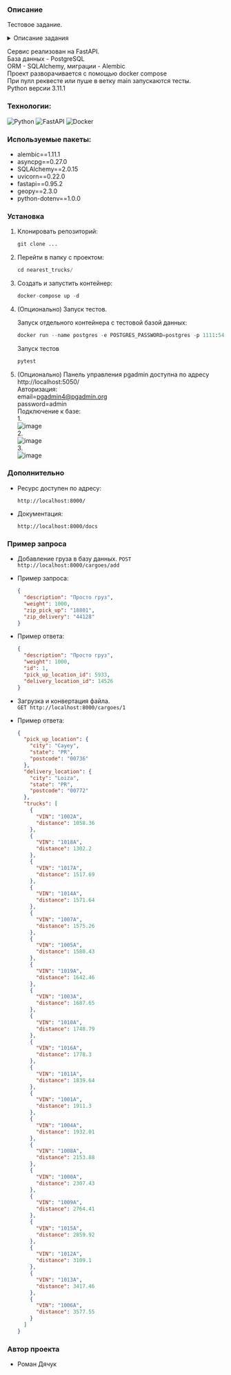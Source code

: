 ### Описание
   Тестовое задание. 
   <details><summary>Описание задания</summary>

🔥 Необходимо разработать REST API сервиc для поиска ближайших машин к грузам.

◼Стек и требования:

- **Python** (Django Rest Framework / FastAPI) на выбор.
- **DB** - Стандартный PostgreSQL.
- Приложение должно запускаться в docker-compose без дополнительных доработок.
- Порт - 8000.
- БД по умолчанию должна быть заполнена 20 машинами.
- Груз обязательно должен содержать следующие характеристики:
    - локация pick-up;
    - локация delivery;
    - вес (1-1000);
    - описание.
- Машина обязательно должна в себя включать следующие характеристики:
    - уникальный номер (цифра от 1000 до 9999 + случайная заглавная буква английского алфавита в конце, пример: "1234A", "2534B", "9999Z")
    - текущая локация;
    - грузоподъемность (1-1000).
- Локация должна содержать в себе следующие характеристики:
    - город;
    - штат;
    - почтовый индекс (zip);
    - широта;
    - долгота.

> *Список уникальных локаций представлен в прикрепленном csv файле "uszips.csv".*
> *Необходимо осуществить выгрузку списка в базу данных Postgres при запуске приложения.*
> 
- При создании машин по умолчанию локация каждой машины заполняется случайным образом;
- Расчет и отображение расстояния осуществляется в милях;
- Расчет расстояния должен осуществляться с помощью библиотеки geopy. help(geopy.distance). Маршруты не учитывать, использовать расстояние от точки до точки.

<aside>
⭐ Задание разделено на 2 уровня сложности. Дедлайн по времени выполнения зависит от того, сколько уровней вы планируете выполнить.
**1 уровень** - 3 рабочих дня.
**2 уровень** - 4 рабочих дня.

</aside>

### ◼Уровень 1

Сервис должен поддерживать следующие базовые функции:

- Создание нового груза (характеристики локаций pick-up, delivery определяются по введенному zip-коду);
- Получение списка грузов (локации pick-up, delivery, количество ближайших машин до груза ( =< 450 миль));
- Получение информации о конкретном грузе по ID (локации pick-up, delivery, вес, описание, список номеров ВСЕХ машин с расстоянием до выбранного груза);
- Редактирование машины по ID (локация (определяется по введенному zip-коду));
- Редактирование груза по ID (вес, описание);
- Удаление груза по ID.

### ◼Уровень 2

Все что в уровне 1 + дополнительные функции:

- Фильтр списка грузов (вес, мили ближайших машин до грузов);
- Автоматическое обновление локаций всех машин раз в 3 минуты (локация меняется на другую случайную).

### ◼**Критерии оценки:**

- Адекватность архитектуры приложения;
- Оптимизация работы приложения.


   </details>  
   
   Сервис реализован на FastAPI.  
   База данных - PostgreSQL  
   ORM - SQLAlchemy, миграции - Alembic  
   Проект разворачивается с помощью docker compose  
   При пулл реквесте или пуше в ветку main запускаются тесты.  
   Python версии 3.11.1  
 
### Технологии:
![Python](https://img.shields.io/badge/Python-FFD43B?style=for-the-badge&logo=python&logoColor=blue)
![FastAPI](https://img.shields.io/badge/FastAPI-092E20?style=for-the-badge&logo=FastAPI&logoColor=green)
![Docker](https://img.shields.io/badge/Docker-092E20?style=for-the-badge&logo=docker&logoColor=blue)
### Используемые пакеты:
* alembic==1.11.1
* asyncpg==0.27.0
* SQLAlchemy==2.0.15
* uvicorn==0.22.0
* fastapi==0.95.2
* geopy==2.3.0
* python-dotenv==1.0.0

### Установка

1. Клонировать репозиторий:

   ```python
   git clone ...
   ```

2. Перейти в папку с проектом:

   ```python
   cd nearest_trucks/
   ```

3. Создать и запустить контейнер:

   ```python
   docker-compose up -d
   ```

4. (Опционально) Запуск тестов.  

   Запуск отдельного контейнера с тестовой базой данных:  
   ```python
   docker run --name postgres -e POSTGRES_PASSWORD=postgres -p 1111:5432 -d postgres:13.0-alpine  
   ```   
   Запуск тестов  
   ```python
   pytest
   ```

5. (Опционально) Панель управления pgadmin доступна по адресу http://localhost:5050/  
    Авторизация:  
    email=pgadmin4@pgadmin.org  
    password=admin  
    Подключение к базе:  
    1.  
    ![image](https://github.com/Asterrus/quize_test_task/assets/59145527/550ec784-0231-46cc-a50d-f3a9b937cff7)   
    2.  
    ![image](https://github.com/Asterrus/quize_test_task/assets/59145527/61eb020e-64f8-4c87-b936-4afe72274dba)   
    3.  
    ![image](https://github.com/Asterrus/quize_test_task/assets/59145527/b6a463f2-d25c-46c9-823d-7ca60c623b2a)   

### Дополнительно

* Ресурс доступен по адресу:
   ```
   http://localhost:8000/
   ```
* Документация:
   ```
   http://localhost:8000/docs
   ```
### Пример запроса
* Добавление груза в базу данных.
    `POST http://localhost:8000/cargoes/add`
* Пример запроса:
    ```json
    {
      "description": "Просто груз",
      "weight": 1000,
      "zip_pick_up": "18801",
      "zip_delivery": "44128"
    }
    ```
* Пример ответа:
    ```json
    {
      "description": "Просто груз",
      "weight": 1000,
      "id": 1,
      "pick_up_location_id": 5933,
      "delivery_location_id": 14526
    }
    ```
* Загрузка и конвертация файла.  
    `GET http://localhost:8000/cargoes/1`

* Пример ответа:
    ```json
    {
      "pick_up_location": {
        "city": "Cayey",
        "state": "PR",
        "postcode": "00736"
      },
      "delivery_location": {
        "city": "Loiza",
        "state": "PR",
        "postcode": "00772"
      },
      "trucks": [
        {
          "VIN": "1002A",
          "distance": 1058.36
        },
        {
          "VIN": "1018A",
          "distance": 1302.2
        },
        {
          "VIN": "1017A",
          "distance": 1517.69
        },
        {
          "VIN": "1014A",
          "distance": 1571.64
        },
        {
          "VIN": "1007A",
          "distance": 1575.26
        },
        {
          "VIN": "1005A",
          "distance": 1580.43
        },
        {
          "VIN": "1019A",
          "distance": 1642.46
        },
        {
          "VIN": "1003A",
          "distance": 1687.65
        },
        {
          "VIN": "1010A",
          "distance": 1748.79
        },
        {
          "VIN": "1016A",
          "distance": 1778.3
        },
        {
          "VIN": "1011A",
          "distance": 1839.64
        },
        {
          "VIN": "1001A",
          "distance": 1911.3
        },
        {
          "VIN": "1004A",
          "distance": 1932.01
        },
        {
          "VIN": "1008A",
          "distance": 2153.88
        },
        {
          "VIN": "1000A",
          "distance": 2307.43
        },
        {
          "VIN": "1009A",
          "distance": 2764.41
        },
        {
          "VIN": "1015A",
          "distance": 2859.92
        },
        {
          "VIN": "1012A",
          "distance": 3109.1
        },
        {
          "VIN": "1013A",
          "distance": 3417.46
        },
        {
          "VIN": "1006A",
          "distance": 3577.55
        }
      ]
    }
    ```
### Автор проекта 
* Роман Дячук   



